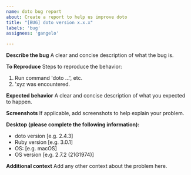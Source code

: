 ```yaml
---
name: doto bug report
about: Create a report to help us improve doto
title: "[BUG] doto version x.x.x"
labels: 'bug'
assignees: 'gangelo'

---
```


**Describe the bug**
A clear and concise description of what the bug is.

**To Reproduce**
Steps to reproduce the behavior:
1. Run command 'doto <command> ...', etc.
2. 'xyz was encountered.

**Expected behavior**
A clear and concise description of what you expected to happen.

**Screenshots**
If applicable, add screenshots to help explain your problem.

**Desktop (please complete the following information):**
 - doto version [e.g. 2.4.3]
 - Ruby version [e.g. 3.0.1]
 - OS: [e.g. macOS]
 - OS version [e.g. 2.7.2 (21G1974)]

**Additional context**
Add any other context about the problem here.
